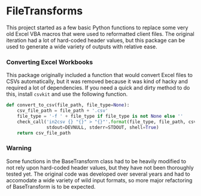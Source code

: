 # FileTransforms

This project started as a few basic Python functions to replace some very old Excel VBA macros that were used to reformatted client files. The original iteration had a lot of hard-coded header values, but this package can be used to generate a wide variety of outputs with relative ease.

### Converting Excel Workbooks

This package originally included a function that would convert Excel files to CSVs automatically, but it was removed because it was kind of hacky and required a lot of dependencies. If you need a quick and dirty method to do this, install `csvkit` and use the following function.

``` python
def convert_to_csv(file_path, file_type=None):
    csv_file_path = file_path + '.csv'
    file_type = '-f ' + file_type if file_type is not None else ''
    check_call('in2csv {} "{}" > "{}"'.format(file_type, file_path, csv_file_path),
               stdout=DEVNULL, stderr=STDOUT, shell=True)
    return csv_file_path
```

### Warning
Some functions in the BaseTransform class had to be heavily modified to not rely upon hard-coded header values, but they have not been thoroughly tested yet. The original code was developed over several years and had to accomodate a wide variety of wild input formats, so more major refactoring of BaseTransform is to be expected.

